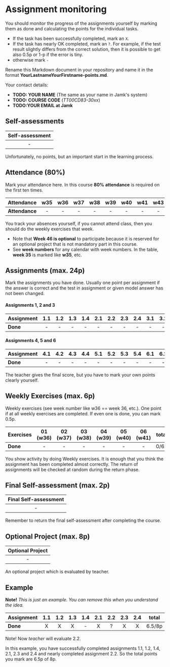 # Assignment monitoring 

You should monitor the progress of the assignments yourself by marking them as done and calculating the points for the individual tasks.
* If the task has been successfully completed, mark an `X`.
* If the task has nearly OK completed, mark an `?`. For example, if the test result slightly differs from the correct solution, then it is possible to get also 0.5p or 1-p if the error is tiny.
* otherwise mark `-` 

Rename this Markdown document in your repository and name it in the format **YourLastnameYourFirstname-points.md**.  

Your contact details:
* **TODO: YOUR NAME** (The same as your name in Jamk's system) 
* **TODO: COURSE CODE** (_TT00CD83-30xx_)
* **TODO:YOUR EMAIL at Jamk**

## Self-assessments 

| **Self-assessment** | 
|:-------------------:|
|          -          |

Unfortunately, no points, but an important start in the learning process.

## Attendance (80%)

Mark your attendance here. In this course **80% attendance** is required on the first ten times. 

| **Attendance** | w35 | w36 | w37  | w38 | w39 | w40 | w41 | w43 | w44 | w45 | total |
|:---------------|:---:|:---:|:----:|:---:|:---:|:---:|:---:|:---:|:---:|:---:|:-----:|
| **Attendance** |  -  |  -  |  -   |  -  |  -  |  -  |  -  |  -  |  -  |  -  | 0/10  |    

You track your absences yourself, if you cannot attend class, then you should do the weekly exercises that week.
* Note that **Week 46 is optional** to participate because it is reserved for an optional project that is not mandatory part in this course.
* See **week numbers** for any calendar with week numbers. In the table, **week 35** is marked like **w35**, etc.

## Assignments (max. 24p)

Mark the assignments you have done.
Usually one point per assignment if the answer is correct and the test in assignment or given model answer has not been changed.

#### Assignments 1, 2 and 3

| **Assignment** | 1.1 | 1.2 | 1.3 | 1.4 | 2.1 | 2.2 | 2.3 | 2.4 | 3.1 | 3.2 | 3.3 | 3.4 | total |
|:---------------|:---:|:---:|:---:|:---:|:---:|:---:|:---:|:---:|:---:|:---:|:---:|:---:|:-----:|
| **Done**       |  -  |  -  |  -  |  -  |  -  |  -  |  -  |  -  |  -  |  -  |  -  |  -  | 0/12p |

#### Assignments 4, 5 and 6

| **Assignment** | 4.1 | 4.2 | 4.3 | 4.4 | 5.1 | 5.2 | 5.3 | 5.4 | 6.1 | 6.2 | 6.3(2p) | total |
|:---------------|:---:|:---:|:---:|:---:|:---:|:---:|:---:|:---:|:---:|:---:|:-------:|:-----:|
| **Done**       |  -  |  -  |  -  |  -  |  -  |  -  |  -  |  -  |  -  |  -  |    -    | 0/8p  |

The teacher gives the final score, but you have to mark your own points clearly yourself.

## Weekly Exercises (max. 6p)

Weekly exercises (see week number like w36 == week 36, etc.). One point if at all weekly exercises are completed. 
If even one is done, you can mark 0.5p.

| **Exercises** | 01 (w36) | 02 (w37) | 03 (w38) | 04 (w39) | 05 (w40) | 06 (w41) | total |
|:--------------|:--------:|:--------:|:--------:|:--------:|:--------:|:--------:|:-----:|
| **Done**      |    -     |    -     |    -     |    -     |    -     |    -     | 0/6p  |

You show activity by doing Weekly exercises. 
It is enough that you think the assignment has been completed almost correctly. 
The return of assignments will be checked at random during the return phase.

## Final Self-assessment (max. 2p)

| **Final Self-assessment** | 
|:-------------------------:|
|             -             |

Remember to return the final self-assessment after completing the course.

## Optional Project (max. 8p)

| **Optional Project** | 
|:--------------------:|
|          -           | 

An optional project which is evaluated by teacher.

## Example 

**Note!** _This is just an example. You can remove this when you understand the idea._

| **Assignment** | 1.1 | 1.2 | 1.3 | 1.4 | 2.1 | 2.2 | 2.3 | 2.4 | total  |
|:---------------|:---:|:---:|:---:|:---:|:---:|:---:|:---:|:---:|:------:|
| **Done**       |  X  |  X  |  X  |  -  |  X  |  ?  |  X  |  X  | 6.5/8p |

Note! Now _teacher_ will evaluate 2.2. 

In this example, you have successfully completed assignments 1.1, 1.2, 1.4, 2.1, 2.3 and 2.4 and nearly completed assignment 2.2. 
So the total points you mark are 6.5p of 8p.
